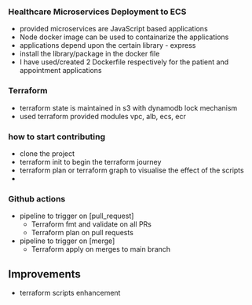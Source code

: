 ### Healthcare Microservices Deployment to ECS

- provided microservices are JavaScript based applications
- Node docker image can be used to containarize the applications
- applications depend upon the certain library - express
- install the library/package in the docker file 
- I have used/created 2 Dockerfile respectively for the patient and appointment applications

### Terraform 

- terraform state is maintained in s3 with dynamodb lock mechanism
- used terraform provided modules vpc, alb, ecs, ecr


### how to start contributing
- clone the project
- terraform init to begin the terraform journey
- terraform plan or terraform graph to visualise the effect of the scripts
- 

### Github actions
- pipeline to trigger on [pull_request]
    - Terraform fmt and validate on all PRs
    - Terraform plan on pull requests
- pipeline to trigger on [merge]
    - Terraform apply on merges to main branch


## Improvements

- terraform scripts enhancement 
